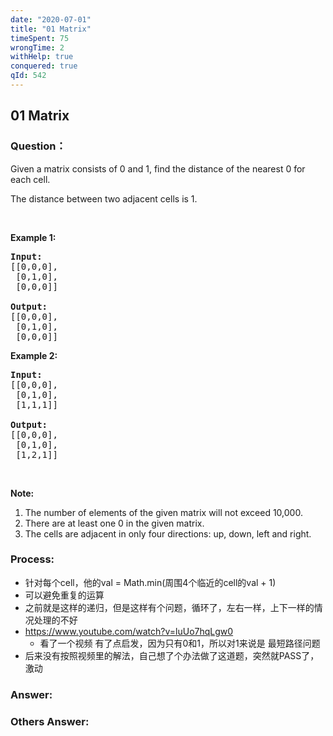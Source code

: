 ```yaml
---
date: "2020-07-01"
title: "01 Matrix"
timeSpent: 75
wrongTime: 2
withHelp: true
conquered: true
qId: 542
---
```


## 01 Matrix

### Question：

<p>Given a matrix consists of 0 and 1, find the distance of the nearest 0 for each cell.</p>

<p>The distance between two adjacent cells is 1.</p>

<p>&nbsp;</p>

<p><b>Example 1: </b></p>

<pre>
<strong>Input:</strong>
[[0,0,0],
 [0,1,0],
 [0,0,0]]

<strong>Output:</strong>
[[0,0,0],
&nbsp;[0,1,0],
&nbsp;[0,0,0]]
</pre>

<p><b>Example 2: </b></p>

<pre>
<b>Input:</b>
[[0,0,0],
 [0,1,0],
 [1,1,1]]

<strong>Output:</strong>
[[0,0,0],
 [0,1,0],
 [1,2,1]]
</pre>

<p>&nbsp;</p>

<p><b>Note:</b></p>

<ol>
	<li>The number of elements of the given matrix will not exceed 10,000.</li>
	<li>There are at least one 0 in the given matrix.</li>
	<li>The cells are adjacent in only four directions: up, down, left and right.</li>
</ol>

### Process:
- 针对每个cell，他的val = Math.min(周围4个临近的cell的val + 1)
- 可以避免重复的运算
- 之前就是这样的递归，但是这样有个问题，循环了，左右一样，上下一样的情况处理的不好
- https://www.youtube.com/watch?v=luUo7hqLgw0
	* 看了一个视频 有了点启发，因为只有0和1，所以对1来说是 最短路径问题
- 后来没有按照视频里的解法，自己想了个办法做了这道题，突然就PASS了，激动

### Answer:

### Others Answer:
